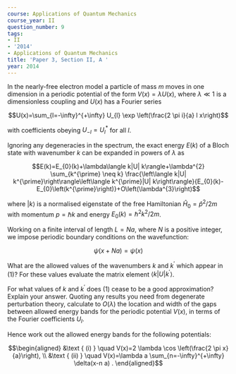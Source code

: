 ```yaml
---
course: Applications of Quantum Mechanics
course_year: II
question_number: 9
tags:
- II
- '2014'
- Applications of Quantum Mechanics
title: 'Paper 3, Section II, A '
year: 2014
---
```




In the nearly-free electron model a particle of mass $m$ moves in one dimension in a periodic potential of the form $V(x)=\lambda U(x)$, where $\lambda \ll 1$ is a dimensionless coupling and $U(x)$ has a Fourier series

$$U(x)=\sum_{l=-\infty}^{+\infty} U_{l} \exp \left(\frac{2 \pi i}{a} l x\right)$$

with coefficients obeying $U_{-l}=U_{l}^{*}$ for all $l$.

Ignoring any degeneracies in the spectrum, the exact energy $E(k)$ of a Bloch state with wavenumber $k$ can be expanded in powers of $\lambda$ as

$$E(k)=E_{0}(k)+\lambda\langle k|U| k\rangle+\lambda^{2} \sum_{k^{\prime} \neq k} \frac{\left\langle k|U| k^{\prime}\right\rangle\left\langle k^{\prime}|U| k\right\rangle}{E_{0}(k)-E_{0}\left(k^{\prime}\right)}+O\left(\lambda^{3}\right)$$

where $|k\rangle$ is a normalised eigenstate of the free Hamiltonian $\hat{H}_{0}=\hat{p}^{2} / 2 m$ with momentum $p=\hbar k$ and energy $E_{0}(k)=\hbar^{2} k^{2} / 2 m$.

Working on a finite interval of length $L=N a$, where $N$ is a positive integer, we impose periodic boundary conditions on the wavefunction:

$$\psi(x+N a)=\psi(x)$$

What are the allowed values of the wavenumbers $k$ and $k^{\prime}$ which appear in (1)? For these values evaluate the matrix element $\left\langle k|U| k^{\prime}\right\rangle$.

For what values of $k$ and $k^{\prime}$ does (1) cease to be a good approximation? Explain your answer. Quoting any results you need from degenerate perturbation theory, calculate to $O(\lambda)$ the location and width of the gaps between allowed energy bands for the periodic potential $V(x)$, in terms of the Fourier coefficients $U_{l}$.

Hence work out the allowed energy bands for the following potentials:

$$\begin{aligned}
&\text { (i) } \quad V(x)=2 \lambda \cos \left(\frac{2 \pi x}{a}\right), \\
&\text { (ii) } \quad V(x)=\lambda a \sum_{n=-\infty}^{+\infty} \delta(x-n a) .
\end{aligned}$$